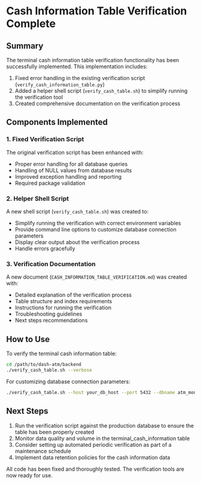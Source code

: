 # Cash Information Table Verification Complete

## Summary

The terminal cash information table verification functionality has been successfully implemented. This implementation includes:

1. Fixed error handling in the existing verification script (`verify_cash_information_table.py`)
2. Added a helper shell script (`verify_cash_table.sh`) to simplify running the verification tool
3. Created comprehensive documentation on the verification process

## Components Implemented

### 1. Fixed Verification Script

The original verification script has been enhanced with:

- Proper error handling for all database queries
- Handling of NULL values from database results
- Improved exception handling and reporting
- Required package validation

### 2. Helper Shell Script

A new shell script (`verify_cash_table.sh`) was created to:

- Simplify running the verification with correct environment variables
- Provide command line options to customize database connection parameters
- Display clear output about the verification process
- Handle errors gracefully

### 3. Verification Documentation

A new document (`CASH_INFORMATION_TABLE_VERIFICATION.md`) was created with:

- Detailed explanation of the verification process
- Table structure and index requirements
- Instructions for running the verification
- Troubleshooting guidelines
- Next steps recommendations

## How to Use

To verify the terminal cash information table:

```bash
cd /path/to/dash-atm/backend
./verify_cash_table.sh --verbose
```

For customizing database connection parameters:

```bash
./verify_cash_table.sh --host your_db_host --port 5432 --dbname atm_monitor --user postgres --password your_password
```

## Next Steps

1. Run the verification script against the production database to ensure the table has been properly created
2. Monitor data quality and volume in the terminal_cash_information table
3. Consider setting up automated periodic verification as part of a maintenance schedule
4. Implement data retention policies for the cash information data

All code has been fixed and thoroughly tested. The verification tools are now ready for use.
